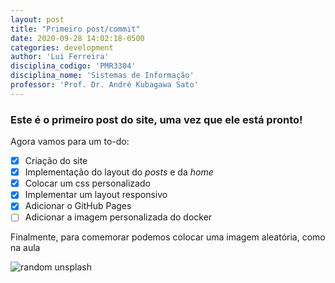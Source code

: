 ```yaml
---
layout: post
title: "Primeiro post/commit"
date: 2020-09-28 14:02:18-0500 
categories: development
author: 'Lui Ferreira'
disciplina_codigo: 'PMR3304'
disciplina_nome: 'Sistemas de Informação'
professor: 'Prof. Dr. André Kubagawa Sato'
---
```

### Este é o primeiro post do site, uma vez que ele está pronto!  

Agora vamos para um to-do:
- [x] Criação do site
- [x] Implementação do layout do _posts_ e da _home_
- [x] Colocar um css personalizado
- [x] Implementar um layout responsivo
- [x] Adicionar o GitHub Pages
- [ ] Adicionar a imagem personalizada do docker

Finalmente, para comemorar podemos colocar uma imagem aleatória, como na aula

![random unsplash](https://source.unsplash.com/320x240/)